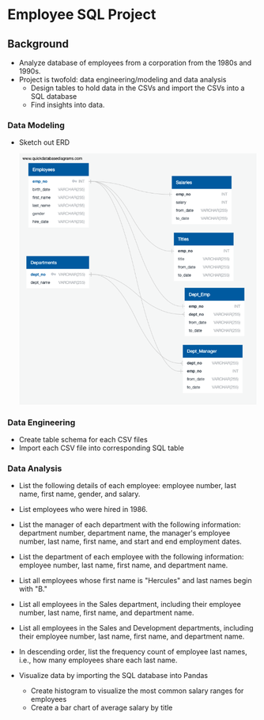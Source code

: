 # Employee SQL Project

## Background
* Analyze database of employees from a corporation from the 1980s and 1990s. 
* Project is twofold: data engineering/modeling and data analysis
  * Design tables to hold data in the CSVs and import the CSVs into a SQL database
  * Find insights into data.
  
### Data Modeling
* Sketch out ERD

  ![example](EmployeeSQL/QuickDBD-export.png)

### Data Engineering
* Create table schema for each CSV files
* Import each CSV file into corresponding SQL table

### Data Analysis
* List the following details of each employee: employee number, last name, first name, gender, and salary.
* List employees who were hired in 1986.
* List the manager of each department with the following information: department number, department name, the manager's employee number, last name, first name, and start and end employment dates.
* List the department of each employee with the following information: employee number, last name, first name, and department name.
* List all employees whose first name is "Hercules" and last names begin with "B."
* List all employees in the Sales department, including their employee number, last name, first name, and department name.
* List all employees in the Sales and Development departments, including their employee number, last name, first name, and department name.
* In descending order, list the frequency count of employee last names, i.e., how many employees share each last name.

* Visualize data by importing the SQL database into Pandas
  * Create histogram to visualize the most common salary ranges for employees
  * Create a bar chart of average salary by title
